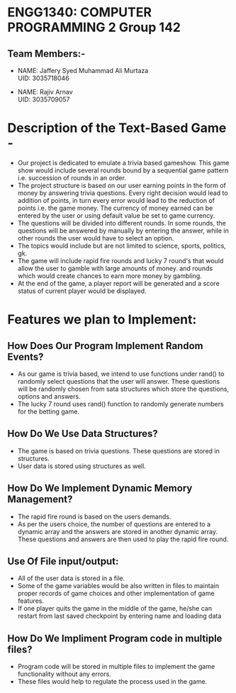 # ENGG1340: COMPUTER PROGRAMMING 2                                                 Group 142

## Team Members:-

* NAME: Jaffery Syed Muhammad Ali Murtaza   
  UID:  3035718046
  
* NAME: Rajiv Arnav   
  UID:  3035709057

# Description of the Text-Based Game -

* Our project is dedicated to emulate a trivia based gameshow. This game show would include several rounds bound by a sequential game     pattern i.e. succession of rounds in an order.
* The project structure is based on our user earning points in the form of money by answering trivia questions. 
  Every right decision would lead to addition of points, in turn every error would lead to the reduction of points i.e. the game money. 
  The currency of money earned can be entered by the user or using default value be set to game currency.
* The questions will be divided into different rounds. 
  In some rounds, the questions will be answered by manually by entering the answer, while in other rounds the user would have to select   an option.
* The topics would include but are not limited to science, sports, politics, gk. 
* The game will include rapid fire rounds and lucky 7 round's that would allow the user to gamble with large amounts of money.
  and rounds which would create chances to earn more money by gambling.
* At the end of the game, a player report will be generated and a score status of current player would be displayed.

# Features we plan to Implement:

## How Does Our Program Implement Random Events?
* As our game is trivia based, we intend to use functions under rand() to randomly select questions that the user will answer.
  These questions will be randomly chosen from sata structures which store the questions, options and answers.
* The lucky 7 round uses rand() function to randomly generate numbers for the betting game.

## How Do We Use Data Structures?
 * The game is based on trivia questions. These questions are stored in structures.
 * User data is stored using structures as well.

## How Do We Implement Dynamic Memory Management?
 * The rapid fire round is based on the users demands.
 * As per the users choice, the number of questions are entered to a dynamic array and the answers are stored in another dynamic array. 
   These questions and answers are then used to play the rapid fire round.

## Use Of File input/output:
 * All of the user data is stored in a file.
 * Some of the game variables would be also written in files to maintain proper records of game choices and other implementation of game    features.
 * If one player quits the game in the middle of the game, he/she can restart from last saved checkpoint by entering name and loading      data

## How Do We Impliment Program code in multiple files?
 * Program code will be stored in multiple files to implement the game functionality without any errors.
 * These files would help to regulate the process used in the game.


